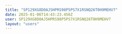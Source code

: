 ```yaml
---
title: "SP129XG8D0AJ5HPRS98P5PS7X1RSNQ26T0H9MEHV7"
date: 2025-01-06T14:43:23.456Z
user: SP129XG8D0AJ5HPRS98P5PS7X1RSNQ26T0H9MEHV7
layout: "users"
---
```

    